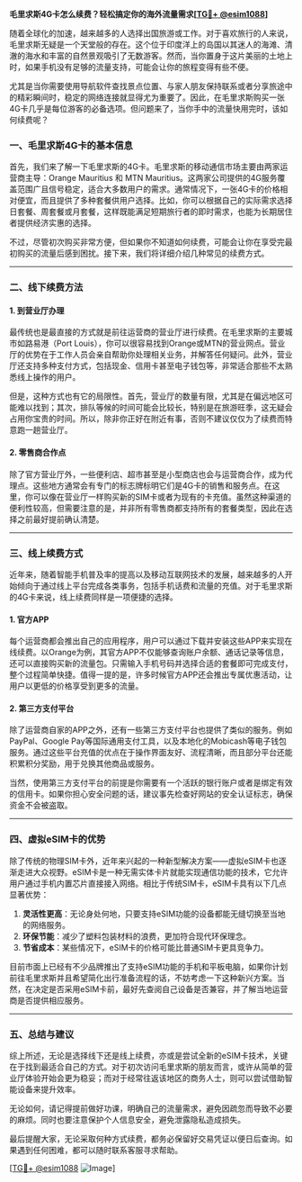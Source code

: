 **毛里求斯4G卡怎么续费？轻松搞定你的海外流量需求[[TG💪+ @esim1088](https://t.me/s/esim1088)]**

随着全球化的加速，越来越多的人选择出国旅游或工作。对于喜欢旅行的人来说，毛里求斯无疑是一个天堂般的存在。这个位于印度洋上的岛国以其迷人的海滩、清澈的海水和丰富的自然景观吸引了无数游客。然而，当你置身于这片美丽的土地上时，如果手机没有足够的流量支持，可能会让你的旅程变得有些不便。

尤其是当你需要使用导航软件查找景点位置、与家人朋友保持联系或者分享旅途中的精彩瞬间时，稳定的网络连接就显得尤为重要了。因此，在毛里求斯购买一张4G卡几乎是每位游客的必备选项。但问题来了，当你手中的流量快用完时，该如何续费呢？

### **一、毛里求斯4G卡的基本信息**

首先，我们来了解一下毛里求斯的4G卡。毛里求斯的移动通信市场主要由两家运营商主导：Orange Mauritius 和 MTN Mauritius。这两家公司提供的4G服务覆盖范围广且信号稳定，适合大多数用户的需求。通常情况下，一张4G卡的价格相对便宜，而且提供了多种套餐供用户选择。比如，你可以根据自己的实际需求选择日套餐、周套餐或月套餐，这样既能满足短期旅行者的即时需求，也能为长期居住者提供经济实惠的选择。

不过，尽管初次购买非常方便，但如果你不知道如何续费，可能会让你在享受完最初购买的流量后感到困扰。接下来，我们将详细介绍几种常见的续费方式。

---

### **二、线下续费方法**

#### **1. 到营业厅办理**
最传统也是最直接的方式就是前往运营商的营业厅进行续费。在毛里求斯的主要城市如路易港（Port Louis），你可以很容易找到Orange或MTN的营业网点。营业厅的优势在于工作人员会亲自帮助你处理相关业务，并解答任何疑问。此外，营业厅还支持多种支付方式，包括现金、信用卡甚至电子钱包等，非常适合那些不太熟悉线上操作的用户。

但是，这种方式也有它的局限性。首先，营业厅的数量有限，尤其是在偏远地区可能难以找到；其次，排队等候的时间可能会比较长，特别是在旅游旺季，这无疑会占用你宝贵的时间。所以，除非你正好在附近有事，否则不建议仅仅为了续费而特意跑一趟营业厅。

#### **2. 零售商合作点**
除了官方营业厅外，一些便利店、超市甚至是小型商店也会与运营商合作，成为代理点。这些地方通常会有专门的标志牌标明它们是4G卡的销售和服务点。在这里，你可以像在营业厅一样购买新的SIM卡或者为现有的卡充值。虽然这种渠道的便利性较高，但需要注意的是，并非所有零售商都支持所有的套餐类型，因此在选择之前最好提前确认清楚。

---

### **三、线上续费方式**

近年来，随着智能手机普及率的提高以及移动互联网技术的发展，越来越多的人开始倾向于通过线上平台完成各类事务，包括手机话费和流量的充值。对于毛里求斯的4G卡来说，线上续费同样是一项便捷的选择。

#### **1. 官方APP**
每个运营商都会推出自己的应用程序，用户可以通过下载并安装这些APP来实现在线续费。以Orange为例，其官方APP不仅能够查询账户余额、通话记录等信息，还可以直接购买新的流量包。只需输入手机号码并选择合适的套餐即可完成支付，整个过程简单快捷。值得一提的是，许多时候官方APP还会推出专属优惠活动，让用户以更低的价格享受到更多的流量。

#### **2. 第三方支付平台**
除了运营商自家的APP之外，还有一些第三方支付平台也提供了类似的服务。例如PayPal、Google Pay等国际通用支付工具，以及本地化的Mobicash等电子钱包服务。通过这些平台充值的优点在于操作界面友好、流程清晰，而且部分平台还能积累积分奖励，用于兑换其他商品或服务。

当然，使用第三方支付平台的前提是你需要有一个活跃的银行账户或者是绑定有效的信用卡。如果你担心安全问题的话，建议事先检查好网站的安全认证标志，确保资金不会被盗取。

---

### **四、虚拟eSIM卡的优势**

除了传统的物理SIM卡外，近年来兴起的一种新型解决方案——虚拟eSIM卡也逐渐走进大众视野。eSIM卡是一种无需实体卡片就能实现通信功能的技术，它允许用户通过手机内置芯片直接接入网络。相比于传统SIM卡，eSIM卡具有以下几点显著优势：

1. **灵活性更高**：无论身处何地，只要支持eSIM功能的设备都能无缝切换至当地的网络服务。
2. **环保节能**：减少了塑料包装材料的浪费，更加符合现代环保理念。
3. **节省成本**：某些情况下，eSIM卡的价格可能比普通SIM卡更具竞争力。

目前市面上已经有不少品牌推出了支持eSIM功能的手机和平板电脑，如果你计划前往毛里求斯并且希望简化出行准备流程的话，不妨考虑一下这种新兴方案。当然，在决定是否采用eSIM卡前，最好先查阅自己设备是否兼容，并了解当地运营商是否提供相应服务。

---

### **五、总结与建议**

综上所述，无论是选择线下还是线上续费，亦或是尝试全新的eSIM卡技术，关键在于找到最适合自己的方式。对于初次访问毛里求斯的朋友而言，或许从简单的营业厅体验开始会更为稳妥；而对于经常往返该地区的商务人士，则可以尝试借助智能设备来提升效率。

无论如何，请记得提前做好功课，明确自己的流量需求，避免因疏忽而导致不必要的麻烦。同时也要注意保护个人信息安全，避免泄露隐私造成损失。

最后提醒大家，无论采取何种方式续费，都务必保留好交易凭证以便日后查询。如果遇到任何困难，都可以随时联系客服寻求帮助。

[[TG💪+ @esim1088](https://t.me/s/esim1088) ![Image](https://i.postimg.cc/4NQfJmqS/Snipaste-2025-05-13-00-14-12.png)]